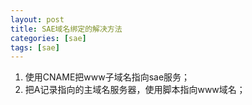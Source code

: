 ```yaml
---
layout: post
title: SAE域名绑定的解决方法
categories: [sae]
tags: [sae]
---
```


1. 使用CNAME把www子域名指向sae服务；
2. 把A记录指向的主域名服务器，使用脚本指向www域名；
